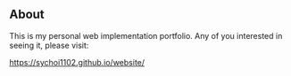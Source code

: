 ## About

This is my personal web implementation portfolio.
Any of you interested in seeing it, please visit:

https://sychoi1102.github.io/website/
